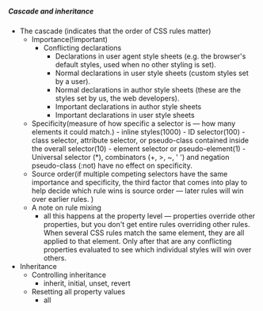 ##### Cascade and inheritance
- The cascade (indicates that the order of CSS rules matter)
    - Importance(!important)
        - Conflicting declarations
            - Declarations in user agent style sheets (e.g. the browser's default styles, used when no other styling is set).
            - Normal declarations in user style sheets (custom styles set by a user).
            - Normal declarations in author style sheets (these are the styles set by us, the web developers).
            - Important declarations in author style sheets
            - Important declarations in user style sheets
    - Specificity(measure of how specific a selector is — how many elements it could match.)
            - inline styles(1000)
            - ID selector(100)
            - class selector, attribute selector, or pseudo-class contained inside the overall selector(10)
            - element selector or pseudo-element(1)
            -  Universal selector (*), combinators (+, >, ~, ' ') and negation pseudo-class (:not) have no effect on specificity.
    - Source order(if multiple competing selectors have the same importance and specificity, the third factor that comes into play to help decide which rule wins is source order — later rules will win over earlier rules. )
    - A note on rule mixing
        - all this happens at the property level — properties override other properties, but you don't get entire rules overriding other rules. When several CSS rules match the same element, they are all applied to that element. Only after that are any conflicting properties evaluated to see which individual styles will win over others.
- Inheritance
    - Controlling inheritance
        - inherit, initial, unset, revert
    - Resetting all property values
        - all


